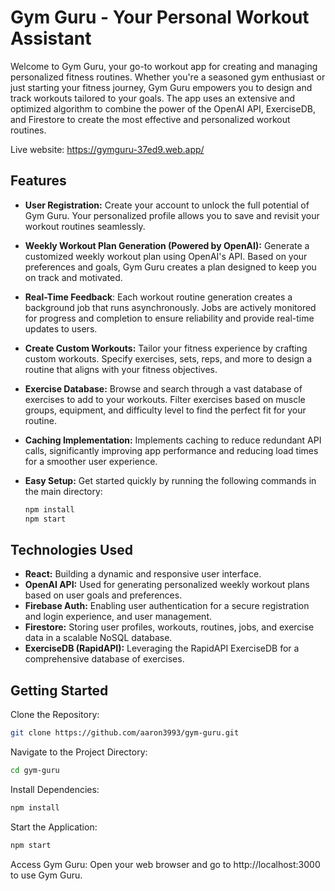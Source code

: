 # Gym Guru - Your Personal Workout Assistant

Welcome to Gym Guru, your go-to workout app for creating and managing personalized fitness routines. Whether you're a seasoned gym enthusiast or just starting your fitness journey, Gym Guru empowers you to design and track workouts tailored to your goals. The app uses an extensive and optimized algorithm to combine the power of the OpenAI API, ExerciseDB, and Firestore to create the most effective and personalized workout routines.

Live website: https://gymguru-37ed9.web.app/

## Features

- **User Registration:** Create your account to unlock the full potential of Gym Guru. Your personalized profile allows you to save and revisit your workout routines seamlessly.

- **Weekly Workout Plan Generation (Powered by OpenAI):** Generate a customized weekly workout plan using OpenAI's API. Based on your preferences and goals, Gym Guru creates a plan designed to keep you on track and motivated.

- **Real-Time Feedback**: Each workout routine generation creates a background job that runs asynchronously. Jobs are actively monitored for progress and completion to ensure reliability and provide real-time updates to users.

- **Create Custom Workouts:** Tailor your fitness experience by crafting custom workouts. Specify exercises, sets, reps, and more to design a routine that aligns with your fitness objectives.

- **Exercise Database:** Browse and search through a vast database of exercises to add to your workouts. Filter exercises based on muscle groups, equipment, and difficulty level to find the perfect fit for your routine.

- **Caching Implementation:** Implements caching to reduce redundant API calls, significantly improving app performance and reducing load times for a smoother user experience.

- **Easy Setup:** Get started quickly by running the following commands in the main directory:
  ```bash
  npm install
  npm start
  ```

## Technologies Used

- **React:** Building a dynamic and responsive user interface.
- **OpenAI API:** Used for generating personalized weekly workout plans based on user goals and preferences.
- **Firebase Auth:** Enabling user authentication for a secure registration and login experience, and user management.
- **Firestore:** Storing user profiles, workouts, routines, jobs, and exercise data in a scalable NoSQL database.
- **ExerciseDB (RapidAPI):** Leveraging the RapidAPI ExerciseDB for a comprehensive database of exercises.

## Getting Started

Clone the Repository:

  ```bash
  git clone https://github.com/aaron3993/gym-guru.git
```

Navigate to the Project Directory:

  ```bash
  cd gym-guru
```

Install Dependencies:

  ```bash
  npm install
```

Start the Application:
  
  ```bash
  npm start
```

Access Gym Guru:
Open your web browser and go to http://localhost:3000 to use Gym Guru.
